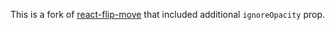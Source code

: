 This is a fork of [react-flip-move](https://github.com/joshwcomeau/react-flip-move) that included additional `ignoreOpacity` prop.
